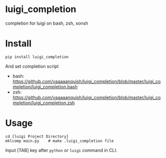 # luigi_completion
completion for luigi on bash, zsh, xonsh


# Install

```
pip install luigi_completion
```
And set completion script
- bash: https://github.com/vaaaaanquish/luigi_completion/blob/master/luigi_completion/luigi_completion.bash
- zsh: https://github.com/vaaaaanquish/luigi_completion/blob/master/luigi_completion/luigi_completion.zsh


# Usage

```
cd [luigi Project Directory]
mklcomp main.py    # make .luigi_completion file
```

Input [TAB] key after `python` or `luigi` command in CLI.
